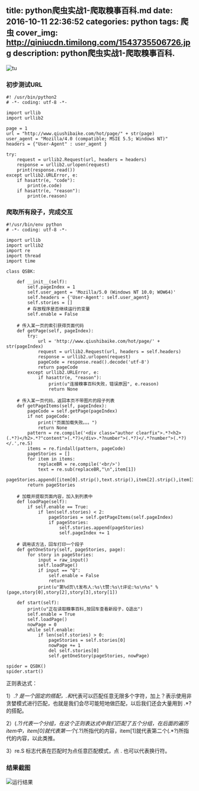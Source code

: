 title: python爬虫实战1-爬取糗事百科.md
date: 2016-10-11 22:36:52
categories: python
tags: 爬虫
cover_img: http://qiniucdn.timilong.com/1543735506726.jpg
description: python爬虫实战1-爬取糗事百科.
---

![tu](http://qiniucdn.timilong.com/1543735506726.jpg)

### 初步测试URL

```
#! /usr/bin/python2
# -*- coding: utf-8 -*-

import urllib
import urllib2

page = 1
url = "http://www.qiushibaike.com/hot/page/" + str(page)
user_agent = "Mozilla/4.0 (compatible; MSIE 5.5; Windows NT)"
headers = {"User-Agent" : user_agent }

try:
    request = urllib2.Request(url, headers = headers)
    response = urllib2.urlopen(request)
    print(response.read())
except urllib2.URLError, e:
    if hasattr(e, "code"):
        print(e.code)
    if hasattr(e, "reason"):
        print(e.reason)

```


### 爬取所有段子，完成交互

```
#!/usr/bin/env python
# -*- coding: utf-8 -*-

import urllib
import urllib2
import re
import thread
import time

class QSBK:

    def __init__(self):
        self.pageIndex = 1
        self.user_agent = 'Mozilla/5.0 (Windows NT 10.0; WOW64)'
        self.headers = {'User-Agent': self.user_agent}
        self.stories = []
        # 存放程序是否继续运行的变量
        self.enable = False

    # 传入某一页的索引获得页面代码
    def getPage(self, pageIndex):
        try:
            url = 'http://www.qiushibaike.com/hot/page/' + str(pageIndex)
            request = urllib2.Request(url, headers = self.headers)
            response = urllib2.urlopen(request)
            pageCode = response.read().decode('utf-8')
            return pageCode
        except urllib2.URLError, e:
            if hasattr(e, "reason"):
                print(u"连接糗事百科失败，错误原因", e.reason)
                return None

    # 传入某一页代码，返回本页不带图片的段子列表
    def getPageItems(self, pageIndex):
        pageCode = self.getPage(pageIndex)
        if not pageCode:
            print("页面加载失败。。。")
            return None
        pattern = re.compile('<div class="author clearfix">.*?<h2>(.*?)</h2>.*?"content">(.*?)</div>.*?number">(.*?)</.*?number">(.*?)</.',re.S)
        items = re.findall(pattern, pageCode)
        pageStories = []
        for item in items:
            replaceBR = re.compile('<br/>')
            text = re.sub(replaceBR,"\n",item[1])
            pageStories.append([item[0].strip(),text.strip(),item[2].strip(),item[3].strip()])
        return pageStories

    # 加载并提取页面内容，加入到列表中
    def loadPage(self):
        if self.enable == True:
            if len(self.stories) < 2:
                pageStories = self.getPageItems(self.pageIndex)
                if pageStories:
                    self.stories.append(pageStories)
                    self.pageIndex += 1

    # 调用该方法，回车打印一个段子
    def getOneStory(self, pageStories, page):
        for story in pageStories:
            input = raw_input()
            self.loadPage()
            if input == "Q":
                self.enable = False
                return
            print(u"第%d页\t发布人:%s\t赞:%s\t评论:%s\n%s" %(page,story[0],story[2],story[3],story[1])

    def start(self):
        print(u"正在读取糗事百科,按回车查看新段子，Q退出")
        self.enable = True
        self.loadPage()
        nowPage = 0
        while self.enable:
            if len(self.stories) > 0:
                pageStories = self.stories[0]
                nowPage += 1
                del self.stories[0]
                self.getOneStory(pageStories, nowPage)

spider = QSBK()
spider.start()

```

正则表达式：

1）.*? 是一个固定的搭配，.和*代表可以匹配任意无限多个字符，加上？表示使用非贪婪模式进行匹配，也就是我们会尽可能短地做匹配，以后我们还会大量用到 .*? 的搭配。

2）(.*?)代表一个分组，在这个正则表达式中我们匹配了五个分组，在后面的遍历item中，item[0]就代表第一个(.*?)所指代的内容，item[1]就代表第二个(.*?)所指代的内容，以此类推。

3）re.S 标志代表在匹配时为点任意匹配模式，点 . 也可以代表换行符。

### 结果截图
![运行结果](http://qiniucdn.timilong.com/%E6%B7%B1%E5%BA%A6%E6%88%AA%E5%9B%BE20161012101339.png)
